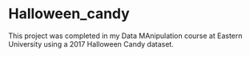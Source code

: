 # Halloween_candy

This project was completed in my Data MAnipulation course at Eastern University using a 2017 Halloween Candy dataset. 
